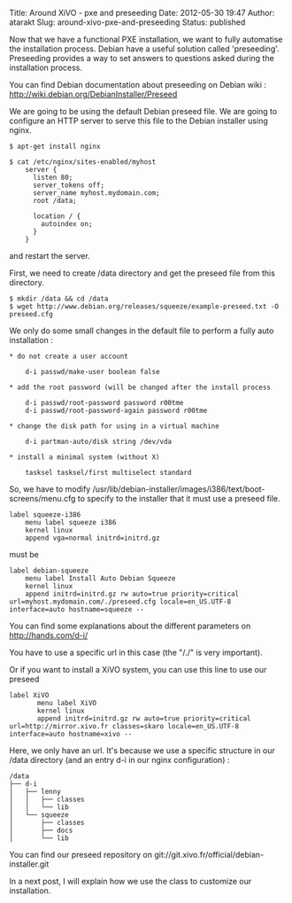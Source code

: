 Title: Around XiVO - pxe and preseeding
Date: 2012-05-30 19:47
Author: atarakt
Slug: around-xivo-pxe-and-preseeding
Status: published

Now that we have a functional PXE installation, we want to fully
automatise the installation process. Debian have a useful solution
called 'preseeding'. Preseeding provides a way to set answers to
questions asked during the installation process.

You can find Debian documentation about preseeding on Debian wiki :
http://wiki.debian.org/DebianInstaller/Preseed

We are going to be using the default Debian preseed file. We are going
to configure an HTTP server to serve this file to the Debian installer
using nginx.

~~~
$ apt-get install nginx

$ cat /etc/nginx/sites-enabled/myhost
    server {
      listen 80;
      server_tokens off;
      server_name myhost.mydomain.com;
      root /data;
    
      location / {
        autoindex on;
      }
    }
~~~


and restart the server.

First, we need to create /data directory and get the preseed file from
this directory.

~~~
$ mkdir /data && cd /data
$ wget http://www.debian.org/releases/squeeze/example-preseed.txt -O preseed.cfg
~~~


We only do some small changes in the default file to perform a fully
auto installation :

~~~
* do not create a user account
 
    d-i passwd/make-user boolean false

* add the root password (will be changed after the install process
 
    d-i passwd/root-password password r00tme
    d-i passwd/root-password-again password r00tme

* change the disk path for using in a virtual machine

    d-i partman-auto/disk string /dev/vda

* install a minimal system (without X)

    tasksel tasksel/first multiselect standard
~~~


So, we have to modify
/usr/lib/debian-installer/images/i386/text/boot-screens/menu.cfg to
specify to the installer that it must use a preseed file.

~~~
label squeeze-i386
    menu label squeeze i386
    kernel linux
    append vga=normal initrd=initrd.gz
~~~


must be

~~~
label debian-squeeze                                                                                                                                                                           
    menu label Install Auto Debian Squeeze                                                                                                                                                     
    kernel linux                                                                                                                                                                               
    append initrd=initrd.gz rw auto=true priority=critical url=myhost.mydomain.com/./preseed.cfg locale=en_US.UTF-8 interface=auto hostname=squeeze --
~~~


You can find some explanations about the different parameters on
http://hands.com/d-i/

You have to use a specific url in this case (the "/./" is very
important).

Or if you want to install a XiVO system, you can use this line to use
our preseed

~~~
label XiVO
       menu label XiVO
       kernel linux
       append initrd=initrd.gz rw auto=true priority=critical url=http://mirror.xivo.fr classes=skaro locale=en_US.UTF-8 interface=auto hostname=xivo --
~~~


Here, we only have an url. It's because we use a specific structure in
our /data directory (and an entry d-i in our nginx configuration) :

~~~
/data
├── d-i
│   ├── lenny
│   │   ├── classes
│   │   └── lib
│   └── squeeze
│       ├── classes
│       ├── docs
│       └── lib
~~~


You can find our preseed repository on
git://git.xivo.fr/official/debian-installer.git

In a next post, I will explain how we use the class to customize our
installation.

</p>

